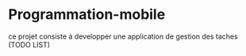 # Programmation-mobile
ce projet consiste à developper une application de gestion des taches (TODO LIST)
